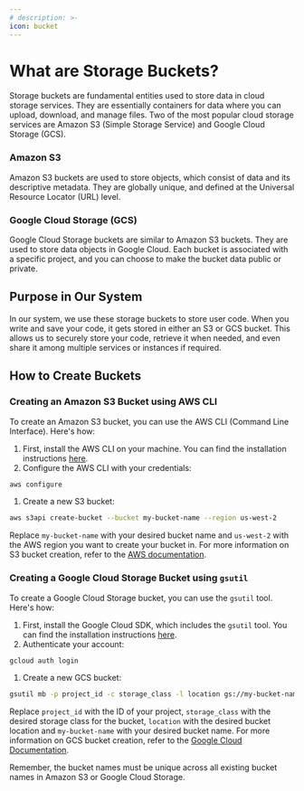 ```yaml
---
# description: >-
icon: bucket
---
```


# What are Storage Buckets?

Storage buckets are fundamental entities used to store data in cloud storage services. They are essentially containers for data where you can upload, download, and manage files. Two of the most popular cloud storage services are Amazon S3 (Simple Storage Service) and Google Cloud Storage (GCS).

### Amazon S3

Amazon S3 buckets are used to store objects, which consist of data and its descriptive metadata. They are globally unique, and defined at the Universal Resource Locator (URL) level.

### Google Cloud Storage (GCS)

Google Cloud Storage buckets are similar to Amazon S3 buckets. They are used to store data objects in Google Cloud. Each bucket is associated with a specific project, and you can choose to make the bucket data public or private.

## Purpose in Our System

In our system, we use these storage buckets to store user code. When you write and save your code, it gets stored in either an S3 or GCS bucket. This allows us to securely store your code, retrieve it when needed, and even share it among multiple services or instances if required.

## How to Create Buckets

### Creating an Amazon S3 Bucket using AWS CLI

To create an Amazon S3 bucket, you can use the AWS CLI (Command Line Interface). Here's how:

1. First, install the AWS CLI on your machine. You can find the installation instructions [here](https://aws.amazon.com/cli/).
2. Configure the AWS CLI with your credentials:

```bash
aws configure
```

1. Create a new S3 bucket:

```bash
aws s3api create-bucket --bucket my-bucket-name --region us-west-2
```

Replace `my-bucket-name` with your desired bucket name and `us-west-2` with the AWS region you want to create your bucket in. For more information on S3 bucket creation, refer to the [AWS documentation](https://docs.aws.amazon.com/AmazonS3/latest/userguide/create-bucket-overview.html).

### Creating a Google Cloud Storage Bucket using `gsutil`

To create a Google Cloud Storage bucket, you can use the `gsutil` tool. Here's how:

1. First, install the Google Cloud SDK, which includes the `gsutil` tool. You can find the installation instructions [here](https://cloud.google.com/sdk/docs/install).
2. Authenticate your account:

```bash
gcloud auth login
```

1. Create a new GCS bucket:

```bash
gsutil mb -p project_id -c storage_class -l location gs://my-bucket-name
```

Replace `project_id` with the ID of your project, `storage_class` with the desired storage class for the bucket, `location` with the desired bucket location and `my-bucket-name` with your desired bucket name. For more information on GCS bucket creation, refer to the [Google Cloud Documentation](https://cloud.google.com/storage/docs/creating-buckets).

Remember, the bucket names must be unique across all existing bucket names in Amazon S3 or Google Cloud Storage.